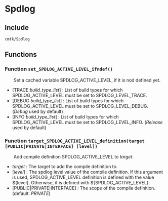 
# Spdlog

## Include
`cmtk/Spdlog`

## Functions

### Function `set_SPDLOG_ACTIVE_LEVEL_ifndef()`

&ensp;&ensp;&ensp;&ensp;Set a cached variable SPDLOG_ACTIVE_LEVEL, if it is nod defined yet.
- [TRACE *build_type_list*] :  List of build types for which SPDLOG_ACTIVE_LEVEL must be set to SPDLOG_LEVEL_TRACE.
- [DEBUG *build_type_list*] :  List of build types for which SPDLOG_ACTIVE_LEVEL must be set to SPDLOG_LEVEL_DEBUG. (*Debug* used by default)
- [INFO *build_type_list*] :  List of build types for which SPDLOG_ACTIVE_LEVEL must be set to SPDLOG_LEVEL_INFO. (*Release* used by default)

### Function `target_SPDLOG_ACTIVE_LEVEL_definition(target [PUBLIC|PRIVATE|INTERFACE] [level])`

&ensp;&ensp;&ensp;&ensp;Add compile definition SPDLOG_ACTIVE_LEVEL to *target*.

- *target* :  The target to add the compile definition to.
- [*level*] :  The spdlog level value of the compile definition. If this argument is used, SPDLOG_ACTIVE_LEVEL definition is defined with the value ${level}. Otherwise, it is defined with ${SPDLOG_ACTIVE_LEVEL}.
- [PUBLIC|PRIVATE|INTERFACE] :  The scope of the compile definition. (default: *PRIVATE*)
